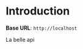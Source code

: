 # Introduction



<aside>
    <strong>Base URL</strong>: <code>http://localhost</code>
</aside>

La belle api

